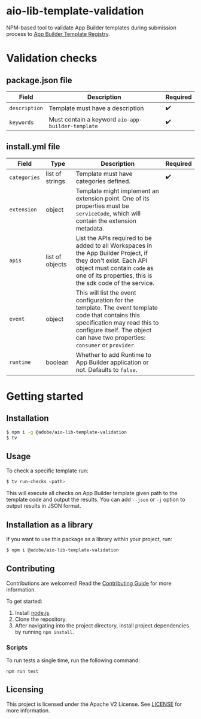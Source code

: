 # aio-lib-template-validation
NPM-based tool to validate App Builder templates during submission process to [App Builder Template Registry](https://github.com/adobe/aio-template-submission).

# Validation checks
## package.json file

| Field         | Description                                       | Required           |
| ------------- | ------------------------------------------------- | ------------------ |
| `description` | Template must have a description                  | :heavy_check_mark: |
| `keywords`    | Must contain a keyword `aio-app-builder-template` | :heavy_check_mark: |

## install.yml file

| Field        | Type | Description                                                                                                                    | Required           |
| ------------ | ------------ | ------------------------------------------------------------------------------------------------------------------------------ | ------------------ |
| `categories` | list of strings | Template must have categories defined.                                                                                          | :heavy_check_mark: |
| `extension`  | object | Template might implement an extension point. One of its properties must be `serviceCode`, which will contain the extension metadata. |                    |
| `apis`   | list of objects | List the APIs required to be added to all Workspaces in the App Builder Project, if they don't exist. Each API object must contain `code` as one of its properties, this is the sdk code of the service. |                    |
| `event`   | object | This will list the event configuration for the template. The event template code that contains this specification may read this to configure itself. The object can have two properties: `consumer` or `provider`. |                    |
| `runtime`   | boolean | Whether to add Runtime to App Builder application or not. Defaults to `false`. |                    |

# Getting started
## Installation
```bash
$ npm i -g @adobe/aio-lib-template-validation
$ tv
```

## Usage
To check a specific template run:
```bash
$ tv run-checks <path>
```
This will execute all checks on App Builder template given path to the template code and output the results.
You can add `--json` or `-j` option to output results in JSON format.

## Installation as a library
If you want to use this package as a library within your project, run:
```bash
$ npm i @adobe/aio-lib-template-validation
```

## Contributing

Contributions are welcomed! Read the [Contributing Guide](CONTRIBUTING.md) for more information.

To get started:

1. Install [node.js](https://nodejs.org/).
3. Clone the repository.
4. After navigating into the project directory, install project dependencies by running `npm install`.

### Scripts

To run tests a single time, run the following command:

`npm run test`

## Licensing

This project is licensed under the Apache V2 License. See [LICENSE](LICENSE) for more information.
